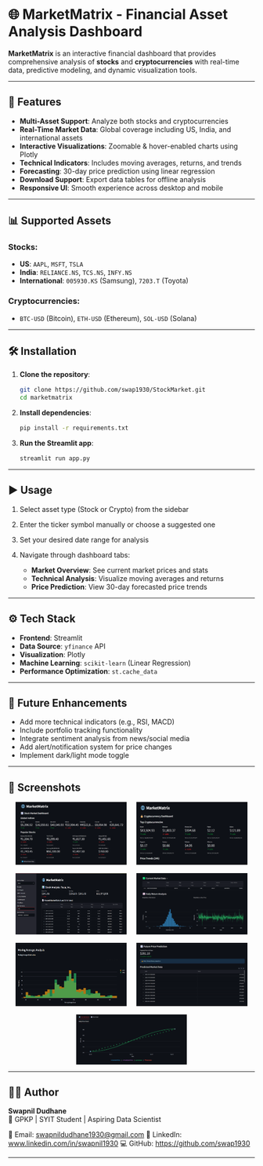 
# 🌐 MarketMatrix - Financial Asset Analysis Dashboard


**MarketMatrix** is an interactive financial dashboard that provides comprehensive analysis of **stocks** and **cryptocurrencies** with real-time data, predictive modeling, and dynamic visualization tools.

---

## 📌 Features

-  **Multi-Asset Support**: Analyze both stocks and cryptocurrencies
-  **Real-Time Market Data**: Global coverage including US, India, and international assets
-  **Interactive Visualizations**: Zoomable & hover-enabled charts using Plotly
-  **Technical Indicators**: Includes moving averages, returns, and trends
-  **Forecasting**: 30-day price prediction using linear regression
-  **Download Support**: Export data tables for offline analysis
-  **Responsive UI**: Smooth experience across desktop and mobile

---

## 📊 Supported Assets

###  Stocks:
- **US**: `AAPL`, `MSFT`, `TSLA`
- **India**: `RELIANCE.NS`, `TCS.NS`, `INFY.NS`
- **International**: `005930.KS` (Samsung), `7203.T` (Toyota)

###  Cryptocurrencies:
- `BTC-USD` (Bitcoin), `ETH-USD` (Ethereum), `SOL-USD` (Solana)

---

## 🛠️ Installation

1. **Clone the repository**:
   ```bash
   git clone https://github.com/swap1930/StockMarket.git
   cd marketmatrix
   ```

2. **Install dependencies**:
   ```bash
   pip install -r requirements.txt
   ```

3. **Run the Streamlit app**:
   ```bash
   streamlit run app.py
   ```

---

## ▶️ Usage

1. Select asset type (Stock or Crypto) from the sidebar  
2. Enter the ticker symbol manually or choose a suggested one  
3. Set your desired date range for analysis  
4. Navigate through dashboard tabs:

   - **Market Overview**: See current market prices and stats  
   - **Technical Analysis**: Visualize moving averages and returns  
   - **Price Prediction**: View 30-day forecasted price trends  

---

## ⚙️ Tech Stack

- **Frontend**: Streamlit  
- **Data Source**: `yfinance` API  
- **Visualization**: Plotly  
- **Machine Learning**: `scikit-learn` (Linear Regression)  
- **Performance Optimization**: `st.cache_data`  

---

## 🚀 Future Enhancements

- Add more technical indicators (e.g., RSI, MACD)  
- Include portfolio tracking functionality  
- Integrate sentiment analysis from news/social media  
- Add alert/notification system for price changes  
- Implement dark/light mode toggle  

---

## 📸 Screenshots

<div style="display: flex; justify-content: center; gap: 20px;">
  <img src="images/stock.png" alt="Dashboard View" width="45%">
  <img src="images/crypto.png" alt="Prediction Graph" width="45%">
</div>
<br>
<div style="display: flex; justify-content: center; gap: 20px;">
  <img src="images/stock1.png" alt="Dashboard View" width="45%">
  <img src="images/stock2.png" alt="Prediction Graph" width="45%">
</div>
<br>
<div style="display: flex; justify-content: center; gap: 20px;">
  <img src="images/stock3.png" alt="Dashboard View" width="45%">
  <img src="images/stock4.png" alt="Prediction Graph" width="45%">
</div><br>
<div style="display: flex; justify-content: center; gap: 20px;">
<img src="images/stock5.png" alt="Prediction Graph" width="45%">
</div>

---

## 👨‍💻 Author

**Swapnil Dudhane**  
📍 GPKP | SYIT Student | Aspiring Data Scientist 

📧 Email: swapnildudhane1930@gmail.com 
💼 LinkedIn: www.linkedin.com/in/swapnil1930
💻 GitHub: https://github.com/swap1930

---


